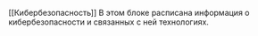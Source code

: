 [[Кибербезопасность]]
В этом блоке расписана информация о кибербезопасности и связанных с ней технологиях.